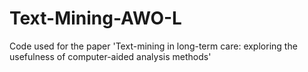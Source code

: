 # Text-Mining-AWO-L
Code used for the paper 'Text-mining in long-term care: exploring the usefulness of computer-aided analysis methods'
